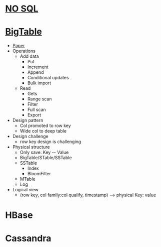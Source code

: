 # [NO SQL](https://www.youtube.com/watch?v=qI_g07C_Q5I)
# [BigTable](https://www.cs.rutgers.edu/~pxk/417/notes/content/bigtable.html)
* [Paper](http://static.googleusercontent.com/media/research.google.com/en/us/archive/bigtable-osdi06.pdf)
* Operations
  * Add data
    * Put
    * Increment
    * Append
    * Conditional updates
    * Bulk import
  * Read
    * Gets
    * Range scan
    * Filter
    * Full scan
    * Export
* Design pattern
  * Col promoted to row key
  * Wide col to deep table
* Design challenge
  * row key design is challenging
* Physical structure
  * Only save: Key -- Value
  * BigTable/STable/SSTable
  * SSTable
    * Index
    * BloomFilter
  * MTable
  * Log
* Logical view
  * (row key, col family:col qualify, timestamp) --> physical Key: value
 # HBase
 # Cassandra
